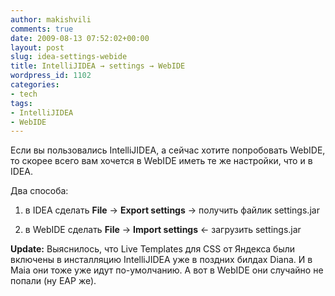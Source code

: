 ```yaml
---
author: makishvili
comments: true
date: 2009-08-13 07:52:02+00:00
layout: post
slug: idea-settings-webide
title: IntelliJIDEA → settings → WebIDE
wordpress_id: 1102
categories:
- tech
tags:
- IntelliJIDEA
- WebIDE
---
```


Если вы пользовались IntelliJIDEA, а сейчас хотите попробовать WebIDE, то скорее всего вам хочется в WebIDE иметь те же настройки, что и в IDEA.

Два способа:

1. в IDEA сделать **File** -> **Export settings** -> получить файлик settings.jar

2. в WebIDE сделать **File** -> **Import settings** <- загрузить settings.jar

**Update:**
Выяснилось, что Live Templates для CSS от Яндекса были включены в инсталляцию IntelliJIDEA уже в поздних билдах Diana. И в Maia они тоже уже идут по-умолчанию. А вот в WebIDE они случайно не попали (ну EAP же).
